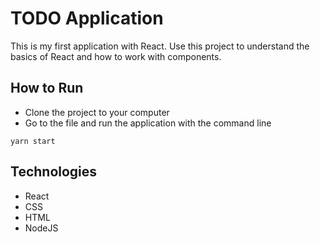 # TODO Application

This is my first application with React. Use this project to understand the basics of React and how to work with components.

## How to Run

- Clone the project to your computer
- Go to the file and run the application with the command line

```
yarn start
```

## Technologies

- React
- CSS
- HTML
- NodeJS
